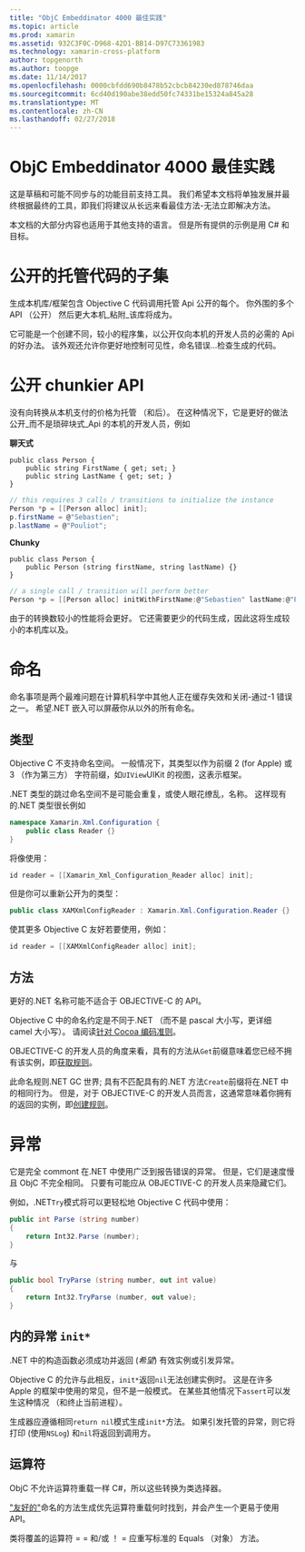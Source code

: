 ```yaml
---
title: "ObjC Embeddinator 4000 最佳实践"
ms.topic: article
ms.prod: xamarin
ms.assetid: 932C3F0C-D968-42D1-BB14-D97C73361983
ms.technology: xamarin-cross-platform
author: topgenorth
ms.author: toopge
ms.date: 11/14/2017
ms.openlocfilehash: 0000cbfdd690b8478b52cbcb84230ed878746daa
ms.sourcegitcommit: 6cd40d190abe38edd50fc74331be15324a845a28
ms.translationtype: MT
ms.contentlocale: zh-CN
ms.lasthandoff: 02/27/2018
---
```

# <a name="embeddinator-4000-best-practices-for-objc"></a>ObjC Embeddinator 4000 最佳实践

这是草稿和可能不同步与的功能目前支持工具。 我们希望本文档将单独发展并最终根据最终的工具，即我们将建议从长远来看最佳方法-无法立即解决方法。

本文档的大部分内容也适用于其他支持的语言。 但是所有提供的示例是用 C# 和目标。


# <a name="exposing-a-subset-of-the-managed-code"></a>公开的托管代码的子集

生成本机库/框架包含 Objective C 代码调用托管 Api 公开的每个。 你外围的多个 API （公开） 然后更大本机_粘附_该库将成为。

它可能是一个创建不同，较小的程序集，以公开仅向本机的开发人员的必需的 Api 的好办法。 该外观还允许你更好地控制可见性，命名错误...检查生成的代码。


# <a name="exposing-a-chunkier-api"></a>公开 chunkier API

没有向转换从本机支付的价格为托管 （和后）。 在这种情况下，它是更好的做法公开_而不是琐碎块式_Api 的本机的开发人员，例如

**聊天式**
```
public class Person {
    public string FirstName { get; set; }
    public string LastName { get; set; }
}
```

```csharp
// this requires 3 calls / transitions to initialize the instance
Person *p = [[Person alloc] init];
p.firstName = @"Sebastien";
p.lastName = @"Pouliot";
```

**Chunky**
```
public class Person {
    public Person (string firstName, string lastName) {}
}
```

```csharp
// a single call / transition will perform better
Person *p = [[Person alloc] initWithFirstName:@"Sebastien" lastName:@"Pouliot"];
```

由于的转换数较小的性能将会更好。 它还需要更少的代码生成，因此这将生成较小的本机库以及。


# <a name="naming"></a>命名

命名事项是两个最难问题在计算机科学中其他人正在缓存失效和关闭-通过-1 错误之一。 希望.NET 嵌入可以屏蔽你从以外的所有命名。

## <a name="types"></a>类型

Objective C 不支持命名空间。 一般情况下，其类型以作为前缀 2 (for Apple) 或 3 （作为第三方） 字符前缀，如`UIView`UIKit 的视图，这表示框架。

.NET 类型的跳过命名空间不是可能会重复，或使人眼花缭乱，名称。 这样现有的.NET 类型很长例如

```csharp
namespace Xamarin.Xml.Configuration {
    public class Reader {}
}
```

将像使用：

```csharp
id reader = [[Xamarin_Xml_Configuration_Reader alloc] init];
```

但是你可以重新公开为的类型：

```csharp
public class XAMXmlConfigReader : Xamarin.Xml.Configuration.Reader {}
```

使其更多 Objective C 友好若要使用，例如：

```csharp
id reader = [[XAMXmlConfigReader alloc] init];
```

## <a name="methods"></a>方法

更好的.NET 名称可能不适合于 OBJECTIVE-C 的 API。

Objective C 中的命名约定是不同于.NET （而不是 pascal 大小写，更详细 camel 大小写）。
请阅读[针对 Cocoa 编码准则](https://developer.apple.com/library/content/documentation/Cocoa/Conceptual/CodingGuidelines/Articles/NamingMethods.html#//apple_ref/doc/uid/20001282-BCIGIJJF)。

OBJECTIVE-C 的开发人员的角度来看，具有的方法从`Get`前缀意味着您已经不拥有该实例，即[获取规则](https://developer.apple.com/library/content/documentation/CoreFoundation/Conceptual/CFMemoryMgmt/Concepts/Ownership.html#//apple_ref/doc/uid/20001148-SW1)。

此命名规则.NET GC 世界; 具有不匹配具有的.NET 方法`Create`前缀将在.NET 中的相同行为。 但是，对于 OBJECTIVE-C 的开发人员而言，这通常意味着你拥有的返回的实例，即[创建规则](https://developer.apple.com/library/content/documentation/CoreFoundation/Conceptual/CFMemoryMgmt/Concepts/Ownership.html#//apple_ref/doc/uid/20001148-103029)。

# <a name="exceptions"></a>异常

它是完全 commont 在.NET 中使用广泛到报告错误的异常。 但是，它们是速度慢且 ObjC 不完全相同。 只要有可能应从 OBJECTIVE-C 的开发人员来隐藏它们。

例如，.NET`Try`模式将可以更轻松地 Objective C 代码中使用：

```csharp
public int Parse (string number)
{
    return Int32.Parse (number);
}
```

与

```csharp
public bool TryParse (string number, out int value)
{
    return Int32.TryParse (number, out value);
}
```

## <a name="exceptions-inside-init"></a>内的异常 `init*`

.NET 中的构造函数必须成功并返回 (_希望_) 有效实例或引发异常。

Objective C 的允许与此相反，`init*`返回`nil`无法创建实例时。 这是在许多 Apple 的框架中使用的常见，但不是一般模式。 在某些其他情况下`assert`可以发生这种情况 （和终止当前进程）。

生成器应遵循相同`return nil`模式生成`init*`方法。 如果引发托管的异常，则它将打印 (使用`NSLog`) 和`nil`将返回到调用方。

## <a name="operators"></a>运算符

ObjC 不允许运算符重载一样 C#，所以这些转换为类选择器。

["友好的"](https://msdn.microsoft.com/en-us/library/ms229032(v=vs.110).aspx)命名的方法生成优先运算符重载何时找到，并会产生一个更易于使用 API。

类将覆盖的运算符 = = 和/或 ！ = 应重写标准的 Equals （对象） 方法。

